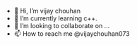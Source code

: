 - 👋 Hi, I’m vijay chouhan
- 🌱 I’m currently learning c++.
- 💞️ I’m looking to collaborate on ...
- 📫 How to reach me @vijaychouhan073

<!---
vijaychouhan073/vijaychouhan073 is a ✨ special ✨ repository because its `README.md` (this file) appears on your GitHub profile.
You can click the Preview link to take a look at your changes.
--->
